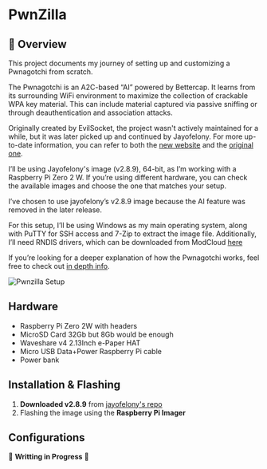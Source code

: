 # PwnZilla
## 📌 Overview
This project documents my journey of setting up and customizing a Pwnagotchi from scratch.

The Pwnagotchi is an A2C-based “AI” powered by Bettercap. It learns from its surrounding WiFi environment to maximize the collection of crackable WPA key material. This can include material captured via passive sniffing or through deauthentication and association attacks.

Originally created by EvilSocket, the project wasn't actively maintained for a while, but it was later picked up and continued by Jayofelony. For more up-to-date information, you can refer to both the [new website](https://pwnagotchi.org) and the [original one](https://pwnagotchi.ai).

I’ll be using Jayofelony's image (v2.8.9), 64-bit, as I’m working with a Raspberry Pi Zero 2 W. If you’re using different hardware, you can check the available images and choose the one that matches your setup.

I’ve chosen to use jayofelony’s v2.8.9 image because the AI feature was removed in the later release.

For this setup, I’ll be using Windows as my main operating system, along with PuTTY for SSH access and 7-Zip to extract the image file. Additionally, I’ll need RNDIS drivers, which can be downloaded from ModCloud [here](https://modclouddownloadprod.blob.corwindows.net/shared/mod-rndis-driver-windows.zip)

If you’re looking for a deeper explanation of how the Pwnagotchi works, feel free to check out [in depth info](../docs/HOW_IT_WORKS.md).

![Pwnzilla Setup](images/pwnzilla-setup.jpg)  

## Hardware
- Raspberry Pi Zero 2W with headers 
- MicroSD Card 32Gb but 8Gb would be enough 
- Waveshare v4 2.13Inch e-Paper HAT
- Micro USB Data+Power Raspberry Pi cable  
- Power bank  

## Installation & Flashing  
1. **Downloaded v2.8.9** from [jayofelony's repo](https://github.com/jayofelony/pwnagotchi)
2. Flashing the image using the
**Raspberry Pi Imager**

## Configurations

🚧 **Writting in Progress** 🚧